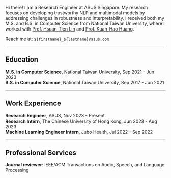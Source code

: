 Hi there! I am a Research Engineer at ASUS Singapore. My research focuses on developing trustworthy NLP and multimodal models by addressing challenges in robustness and interpretability.
I received both my M.S. and B.S. in Computer Science from National Taiwan University, where I worked with [Prof. Hsuan-Tien Lin](https://www.csie.ntu.edu.tw/~htlin/) and [Prof. Kuan-Hao Huang](https://khhuang.me).

Reach me at: `${firstname}_${lastname}@asus.com`

---

<!-- News
---
<div style="text-align: left">

<b> Mar 2025: </b> I will start my Ph.D. at the [FLAIR Lab](https://khhuang.me/group.html) at TAMU this fall! <br>

</div>

--- -->

Education
---
<div style="text-align: left">
<b>M.S. in Computer Science</b>, National Taiwan University, Sep 2021 - Jun 2023 <br>
<b>B.S. in Computer Science</b>, National Taiwan University, Sep 2017 - Jun 2021
</div>

---

Work Experience
---
<div style="text-align: left">

<b>Research Engineer</b>, ASUS, Nov 2023 - Present <br>
<b>Research Intern</b>, The Chinese University of Hong Kong, Jun 2023 - Aug 2023 <br>
<b>Machine Learning Engineer Intern</b>, Jubo Health, Jul 2022 - Sep 2022

</div>

---

Professional Services
---
<div style="text-align: left">
<b>Journal reviewer</b>: IEEE/ACM Transactions on Audio, Speech, and Language Processing
</div>
